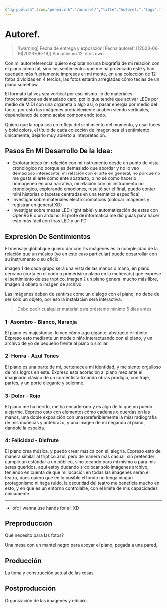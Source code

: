 ```yaml
---
{"dg-publish":true,"permalink":"/autoref/","title":"Autoref.","tags":["Pensamiento,"],"created":"2023-05-01T15:11:52.746-05:00","updated":"2023-05-12T13:59:15.230-05:00"}
---
```



# Autoref.

> [!warning] Fecha de entrega y exposición!
> Fecha autoref: [[2023-06-16\|2023-06-16]] 
> Son mínimo 12 fotos owo

Con mi autorreferencial quiero explorar no una biografía de mi relación con el piano cómo tal, sino los sentimientos que me ha provocado este y han quedado más fuertemente impresos en mi mente, en una colección de 12 fotos divididas en 4 tercios, las fotos estarán arregladas cómo teclas de un piano somehow.

El formato tal vez sea vertical por eso mismo. lo de materiales fotocromáticos es demasiado caro, por lo que tendré que activar LEDs por medio de MIDI con una organeta o algo así, o pasar energía por medio del tacto, por esto las imágenes probablemente acaben siendo verticales, dependiendo de cómo acabe componiendo todo.

Quiero que la ropa sea un reflejo del sentimiento del momento, y usar luces y bold colors, el título de cada colección de imagen sea el sentimiento únicamente, dejarlo muy abierto a interpretación.

## Pasos En Mi Desarrollo De la Idea:

- Explorar ideas (mi relación con mi instrumento desde un punto de vista cronológico no porque es demasiado que abordar y no lo veo demasiado interesante, mi relación con el arte en general, no porque no me gusta el arte cómo ente abstracto, o no sé cómo hacerlo homogéneo en una narrativa, mi relación con mi instrumento no cronológico, explorando emociones, resultó ser el final, puedo contar mini historias o facetas centradas en una temática específica)
- Investigar sobre materiales electrocromáticos (colocar imágenes y registrar en general XD)
- investigar sobre mesas LED (light table) y automatización de estas con OpenRGB o un arduino, El profe de informática me dió guías para hacer esto más fácil con tiras LED y un PC

## Expresión De Sentimientos

El mensaje global que quiero dar con las imágenes es la complejidad de la relación que un músico (yo en este caso particular) puede desarrollar con su instrumento o su oficio.

imagen 1 de cada grupo será una vista de las manos o mano, en plano cercano (corta en el codo o primerísimo plano en la muñeca/s) que exprese el sentimiento de ese tríptico, imagen 2 un plano general mucho más libre, imagen 3 objeto o imágen de archivo.

Las imágenes deben de sentirse cómo un diálogo con el piano, no debe de ser solo un objeto, por eso la instalación será interactiva.

> Debo pedir cualquier material para préstamo mínimo 5 días antes

### 1: Asombro - Blanco, Naranja

El piano es majestuoso, lo veo cómo algo gigante, abstracto e infinito Expreso esto mediante un modelo niño interactuando con el piano, y un archivo de yo de pequeño frente al piano o similar.

### 2: Honra - Azul Tones

El piano es una parte de mi, pertenece a mi identidad, y me siento orgulloso de mis logros en este. Expreso esta adoración al piano mediante el imaginario clásico de un corcentista tocando obras prodigio, con traje, partes, y un porte elegante y solemne.

### 3: Dolor - Rojo

El piano me ha herido, me ha encadenado y es algo de lo que no puedo alejarme. Expreso esto con elementos cómo cadenas o cuerdas en las manos, una doble exposición con una (preferiblemente la mía) radiografía de mis muñecas y antebrazo, y una imagen de mí negando al piano, dándole la espalda.

### 4: Felicidad - Disfrute

El piano crea música, y puedo crear música con el, alegría. Expreso esto de manera similar al tríptico azul, pero de manera más casual, sin pretender cumplir un estándar a un público, sino tocando para mí mismo o para mis seres queridos, aquí estoy dudando si colocar solo imágenes archivo, teniendo en cuenta de que mi locación en todas las imágenes serán el teatro, pues quiero que en lo posible el fondo no tenga ningún protagonismo ni haga ruido, la oscuridad del teatro me beneficia mucho en esto, y en que es un entorno controlable, con el límite de mis capacidades únicamente.

- - - 

- ofc i wanna use hands for all XD

## Preproducción

Qué necesito para las fotos?

Una mesa con un mantel negro para apoyar el piano, pegada a una pared, 

## Producción

La toma y construcción actual de las cosas

## Postproducción

Organización de las imagenes y edición.
